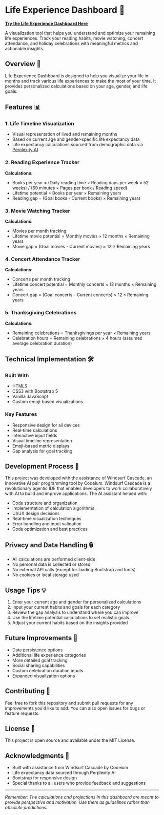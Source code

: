 # Life Experience Dashboard 🎯

**[Try the Life Experience Dashboard Here](https://jeremycaplan.github.io/life-dashboard/)**

A visualization tool that helps you understand and optimize your remaining life experiences. Track your reading habits, movie watching, concert attendance, and holiday celebrations with meaningful metrics and actionable insights.

## Overview 🌟

Life Experience Dashboard is designed to help you visualize your life in months and track various life experiences to make the most of your time. It provides personalized calculations based on your age, gender, and life goals.

## Features 📊

### 1. Life Timeline Visualization
- Visual representation of lived and remaining months
- Based on current age and gender-specific life expectancy data
- Life expectancy calculations sourced from demographic data via [Perplexity AI](https://www.perplexity.ai/search/average-life-expectancy-chart-wix98lEjQjC.0KulgpXIzA)

### 2. Reading Experience Tracker
**Calculations:**
- Books per year = (Daily reading time × Reading days per week × 52 weeks) / (60 minutes × Pages per book / Reading speed)
- Lifetime potential = Books per year × Remaining years
- Reading gap = (Goal books - Current books) × Remaining years

### 3. Movie Watching Tracker
**Calculations:**
- Movies per month tracking
- Lifetime movie potential = Monthly movies × 12 months × Remaining years
- Movie gap = (Goal movies - Current movies) × 12 × Remaining years

### 4. Concert Attendance Tracker
**Calculations:**
- Concerts per month tracking
- Lifetime concert potential = Monthly concerts × 12 months × Remaining years
- Concert gap = (Goal concerts - Current concerts) × 12 × Remaining years

### 5. Thanksgiving Celebrations
**Calculations:**
- Remaining celebrations = Thanksgivings per year × Remaining years
- Celebration hours = Remaining celebrations × 4 hours (assumed average celebration duration)

## Technical Implementation 🛠

### Built With
- HTML5
- CSS3 with Bootstrap 5
- Vanilla JavaScript
- Custom emoji-based visualizations

### Key Features
- Responsive design for all devices
- Real-time calculations
- Interactive input fields
- Visual timeline representation
- Emoji-based metric displays
- Gap analysis for goal tracking

## Development Process 🎨

This project was developed with the assistance of Windsurf Cascade, an innovative AI pair programming tool by Codeium. Windsurf Cascade is a revolutionary agentic IDE that enables developers to work collaboratively with AI to build and improve applications. The AI assistant helped with:

- Code structure and organization
- Implementation of calculation algorithms
- UI/UX design decisions
- Real-time visualization techniques
- Error handling and input validation
- Code optimization and best practices

## Privacy and Data Handling 🔒

- All calculations are performed client-side
- No personal data is collected or stored
- No external API calls (except for loading Bootstrap and fonts)
- No cookies or local storage used

## Usage Tips 💡

1. Enter your current age and gender for personalized calculations
2. Input your current habits and goals for each category
3. Review the gap analysis to understand where you can improve
4. Use the lifetime potential calculations to set realistic goals
5. Adjust your current habits based on the insights provided

## Future Improvements 🚀

- Data persistence options
- Additional life experience categories
- More detailed goal tracking
- Social sharing capabilities
- Custom celebration duration inputs
- Expanded visualization options

## Contributing 🤝

Feel free to fork this repository and submit pull requests for any improvements you'd like to add. You can also open issues for bugs or feature requests.

## License 📄

This project is open source and available under the MIT License.

## Acknowledgments 🙏

- Built with assistance from Windsurf Cascade by Codeium
- Life expectancy data sourced through Perplexity AI
- Bootstrap for responsive design
- Special thanks to all users who provide feedback and suggestions

---

*Remember: The calculations and projections in this dashboard are meant to provide perspective and motivation. Use them as guidelines rather than absolute predictions.*

